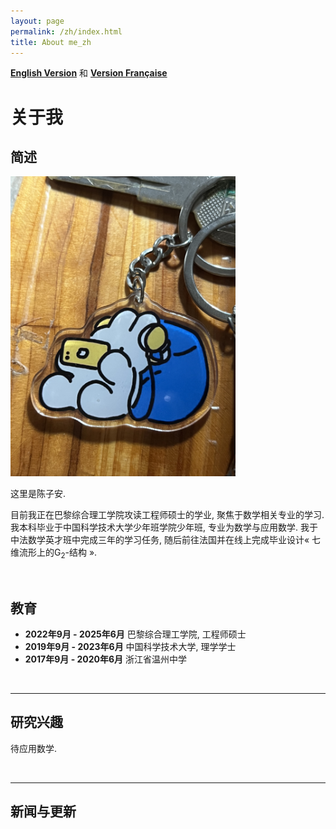 ```yaml
---
layout: page
permalink: /zh/index.html
title: About me_zh
---
```


**[English Version](https://zian-chen.github.io)** 和 **[Version Française](https://zian-chen.github.io/fr/)**

# 关于我

## 简述

<img src="/images/again.JPG" class="floatpic" width="360" height="480">

这里是陈子安.

目前我正在巴黎综合理工学院攻读工程师硕士的学业, 聚焦于数学相关专业的学习. 我本科毕业于中国科学技术大学少年班学院少年班, 专业为数学与应用数学. 我于中法数学英才班中完成三年的学习任务, 随后前往法国并在线上完成毕业设计« 七维流形上的G<sub>2</sub>-结构 ».

<br>

## 教育

<!--**<font color='red'>[Highlight]</font> I am looking for PhD to start in 2025 Fall. Contact me if you have any leads!** [talk with me](https://calendly.com/lancecai/meet-with-lance)-->

- **2022年9月 - 2025年6月** 巴黎综合理工学院, 工程师硕士
- **2019年9月 - 2023年6月** 中国科学技术大学, 理学学士
- **2017年9月 - 2020年6月** 浙江省温州中学

<br>

---

## 研究兴趣

待应用数学.

<br> 

---

## 新闻与更新

<br>
